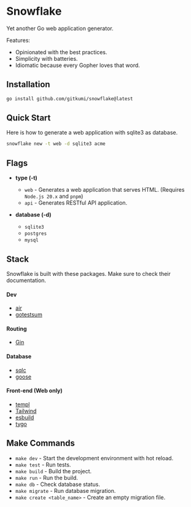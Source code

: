 # Snowflake

Yet another Go web application generator.

Features:
- Opinionated with the best practices.
- Simplicity with batteries.
- Idiomatic because every Gopher loves that word.

## Installation

```sh
go install github.com/gitkumi/snowflake@latest
```

## Quick Start

Here is how to generate a web application with sqlite3 as database.

```sh
snowflake new -t web -d sqlite3 acme
```

## Flags

- **type (-t)**
  - `web` - Generates a web application that serves HTML. (Requires `Node.js 20.x` and `pnpm`)
  - `api` - Generates RESTful API application.

- **database (-d)**
  - `sqlite3`
  - `postgres`
  - `mysql`

## Stack

Snowflake is built with these packages. Make sure to check their documentation.

#### Dev

- [air](https://github.com/cosmtrek/air)
- [gotestsum](https://github.com/gotestyourself/gotestsum)

#### Routing

- [Gin](https://gin-gonic.com/)

#### Database

- [sqlc](https://github.com/sqlc-dev/sqlc)
- [goose](https://github.com/pressly/goose)

#### Front-end (Web only)

- [templ](https://templ.guide/)
- [Tailwind](https://tailwindcss.com/)
- [esbuild](https://esbuild.github.io/)
- [tygo](https://github.com/gzuidhof/tygo)

## Make Commands

- `make dev` - Start the development environment with hot reload.
- `make test` - Run tests.
- `make build` - Build the project.
- `make run` - Run the build.
- `make db` - Check database status.
- `make migrate` - Run database migration.
- `make create <table_name>` - Create an empty migration file.
